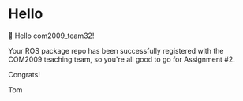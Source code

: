 
  # Hello

  :wave: Hello com2009_team32!

  Your ROS package repo has been successfully registered with the COM2009 teaching team, so you're all good to go for Assignment #2. 

  Congrats!

  Tom
  
